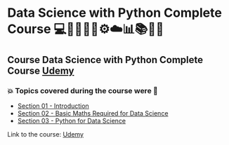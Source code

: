 # Data Science with Python Complete Course 💻👩🏻‍💻🤯⚙️☁️📊📚🎲🐍
## Course Data Science with Python Complete Course [Udemy](https://www.udemy.com/course/data-science-with-python-complete-course/)
### 💥 Topics covered during the course were 🚀
- [Section 01 - Introduction](https://github.com/romulovieira777/Data_Science_with_Python_Complete_Course/tree/main/Section_01_Introduction)
- [Section 02 - Basic Maths Required for Data Science](https://github.com/romulovieira777/Data_Science_with_Python_Complete_Course/tree/main/Section_02_Basic_Maths_Required_for_Data_Science)
- [Section 03 - Python for Data Science](https://github.com/romulovieira777/Data_Science_with_Python_Complete_Course/tree/main/Section_03_Python_for_Data_Science)

Link to the course: [Udemy](https://www.udemy.com/course/data-science-with-python-complete-course/)
